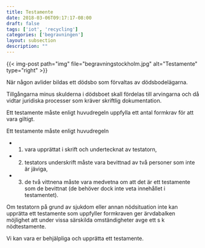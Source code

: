 ```yaml
---
title: Testamente
date: 2018-03-06T09:17:17-08:00
draft: false
tags: ['iot', 'recycling']
categories: ['begravningen']
layout: subsection
description: ""
---
```



{{< img-post
    path="img" file="begravningstockholm.jpg"
    alt="Testamente" type="right" >}}

När någon avlider bildas ett dödsbo som förvaltas av dödsbodelägarna.

Tillgångarna minus skulderna i dödsboet skall fördelas till arvingarna och då vidtar juridiska processer som kräver skriftlig dokumentation.

Ett testamente måste enligt huvudregeln uppfylla ett antal formkrav för att vara giltigt. 

Ett testamente måste enligt huvudregeln 

 * 1) vara upprättat i skrift och undertecknat av testatorn, 
 * 2) testators underskrift måste vara bevittnad av två personer som inte är jäviga, 
 * 3) de två vittnena måste vara medvetna om att det är ett testamente som de bevittnat (de behöver dock inte veta innehållet i testamentet).

Om testatorn på grund av sjukdom eller annan nödsituation inte kan upprätta ett testamente som uppfyller formkraven ger ärvdabalken möjlighet att under vissa särskilda omständigheter avge ett s k nödtestamente.

Vi kan vara er behjälpliga och upprätta ett testamente.
